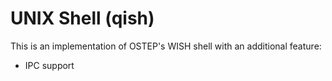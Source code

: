 # UNIX Shell (qish)

This is an implementation of OSTEP's WISH shell with an additional feature:
- IPC support

